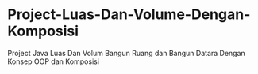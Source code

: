 # Project-Luas-Dan-Volume-Dengan-Komposisi
Project Java Luas Dan Volum Bangun Ruang dan Bangun Datara Dengan Konsep OOP dan Komposisi
